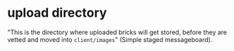 # upload directory

"This is the directory where uploaded bricks will get stored, before they are vetted and moved into `client/images`" (Simple staged messageboard).
